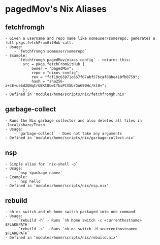 # pagedMov's Nix Aliases

## fetchfromgh
	- Given a username and repo name like someuser/somerepo, generates a full pkgs.fetchFromGitHub call.
	- Usage:
		- `fetchfromgh someuser/somerepo`
	- Example:
		- `fetchfromgh pagedMov/nixos-config` - returns this:
			src = pkgs.fetchFromGitHub {
				owner = "pagedMov";
				repo = "nixos-config";
				rev = "fcf19c65971c667f67abf57bcaf88be410fb0759";
				hash = "sha256-z+3E+ueSd2QNqtrbBKt8bwIfboPCXSUrGn690Hc/kl0=";
			};
	- Defined in 'modules/home/scripts/nix/fetchfromgh.nix'

## garbage-collect
	- Runs the Nix garbage collector and also deletes all files in .local/share/Trash
	- Usage:
		- `garbage-collect` - Does not take any arguments
	- Defined in 'modules/home/scripts/nix/garbage-collect.nix'

## nsp
	- Simple alias for `nix-shell -p`
	- Usage:
		- `nsp <package name>`
	- Example:
		- `nsp hello`
	- Defined in 'modules/home/scripts/nix/nsp.nix'

## rebuild
	- nh os switch and nh home switch packaged into one command
	- Usage:
		- `rebuild -h` - Runs `nh home switch -c <currenthostname> $FLAKEPATH`
		- `rebuild -s` - Runs `nh os switch -H <currenthostname> $FLAKEPATH`
	- Defined in 'modules/home/scripts/nix/rebuild.nix'
